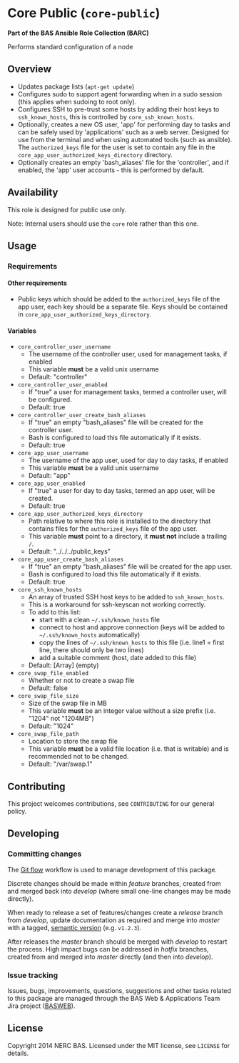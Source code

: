 # Core Public (`core-public`)

**Part of the BAS Ansible Role Collection (BARC)**

Performs standard configuration of a node

## Overview

* Updates package lists (`apt-get update`)
* Configures sudo to support agent forwarding when in a sudo session (this applies when sudoing to root only).
* Configures SSH to pre-trust some hosts by adding their host keys to `ssh_known_hosts`, this is controlled by `core_ssh_known_hosts`.
* Optionally, creates a new OS user, 'app' for performing day to tasks and can be safely used by 'applications' such as a web server. Designed for use from the terminal and when using automated tools (such as ansible). The `authorized_keys` file for the user is set to contain any file in the `core_app_user_authorized_keys_directory` directory.
* Optionally creates an empty 'bash_aliases' file for the 'controller', and if enabled, the 'app' user accounts - this is performed by default.

## Availability

This role is designed for public use only.

Note: Internal users should use the `core` role rather than this one.

## Usage

### Requirements

#### Other requirements

* Public keys which should be added to the `authorized_keys` file of the app user, each key should be a separate file. Keys should be contained in  `core_app_user_authorized_keys_directory`.

#### Variables

* `core_controller_user_username`
	* The username of the controller user, used for management tasks, if enabled
	* This variable **must** be a valid unix username
	* Default: "controller"
* `core_controller_user_enabled`
	* If "true" a user for management tasks, termed a controller user, will be configured.
	* Default: true
* `core_controller_user_create_bash_aliases`
    * If "true" an empty "bash_aliases" file will be created for the controller user.
    * Bash is configured to load this file automatically if it exists.
    * Default: true
* `core_app_user_username`
	* The username of the app user, used for day to day tasks, if enabled
	* This variable **must** be a valid unix username
	* Default: "app"
* `core_app_user_enabled`
	* If "true" a user for day to day tasks, termed an app user, will be created.
	* Default: true
* `core_app_user_authorized_keys_directory`
	* Path relative to where this role is installed to the directory that contains files for the `authorized_keys` file of the app user.
	* This variable **must** point to a directory, it **must not** include a trailing `/`.
	* Default: "../../../public_keys"
* `core_app_user_create_bash_aliases`
    * If "true" an empty "bash_aliases" file will be created for the app user.
    * Bash is configured to load this file automatically if it exists.
    * Default: true
* `core_ssh_known_hosts`
	* An array of trusted SSH host keys to be added to `ssh_known_hosts`.
	* This is a workaround for ssh-keyscan not working correctly.
    * To add to this list:
        * start with a clean `~/.ssh/known_hosts` file
        * connect to host and approve connection (keys will be added to `~/.ssh/known_hosts` automatically)
        * copy the lines of `~/.ssh/known_hosts` to this file (i.e. line1 = first line, there should only be two lines)
        * add a suitable comment (host, date added to this file)
    * Default: [Array]  (empty)
* `core_swap_file_enabled`
    * Whether or not to create a swap file
    * Default: false
* `core_swap_file_size`
    * Size of the swap file in MB
    * This variable **must** be an integer value without a size prefix (i.e. "1204" not "1204MB")
    * Default: "1024"
* `core_swap_file_path`
    * Location to store the swap file
    * This variable **must** be a valid file location (i.e. that is writable) and is recommended not to be changed.
    * Default: "/var/swap.1"

## Contributing

This project welcomes contributions, see `CONTRIBUTING` for our general policy.

## Developing

### Committing changes

The [Git flow](https://github.com/fzaninotto/Faker#formatters) workflow is used to manage development of this package.

Discrete changes should be made within *feature* branches, created from and merged back into *develop* (where small one-line changes may be made directly).

When ready to release a set of features/changes create a *release* branch from *develop*, update documentation as required and merge into *master* with a tagged, [semantic version](http://semver.org/) (e.g. `v1.2.3`).

After releases the *master* branch should be merged with *develop* to restart the process. High impact bugs can be addressed in *hotfix* branches, created from and merged into *master* directly (and then into *develop*).

### Issue tracking

Issues, bugs, improvements, questions, suggestions and other tasks related to this package are managed through the BAS Web & Applications Team Jira project ([BASWEB](https://jira.ceh.ac.uk/browse/BASWEB)).

## License

Copyright 2014 NERC BAS. Licensed under the MIT license, see `LICENSE` for details.